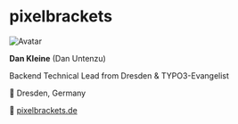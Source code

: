 # pixelbrackets

![Avatar](https://pixelbrackets.de/assets/img/circle-small.png)

**Dan Kleine** (Dan Untenzu)

Backend Technical Lead from Dresden & TYPO3-Evangelist

📍 Dresden, Germany

🔗 [pixelbrackets.de](https://pixelbrackets.de)
